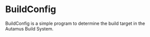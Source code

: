 # BuildConfig
BuildConfig is a simple program to determine the build target in the Autamus Build System.
